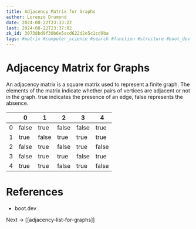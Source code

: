 ```yaml
---
title: Adjacency Matrix for Graphs
author: Lorenzo Drumond
date: 2024-08-22T23:33:22
last: 2024-08-22T23:37:02
zk_id: 30738bd9f30b6e5acd622d2e5c1cd9ba
tags: #matrix #computer_science #search #function #structure #boot_dev #hash #graph #adjacency #programming #data #memory
---
```



# Adjacency Matrix for Graphs

An adjacency matrix is a square matrix used to represent a finite graph. The elements of the matrix indicate whether pairs of vertices are adjacent or not in the graph. true indicates the presence of an edge, false represents the absence.

|   |   0   |   1   |   2   |   3   |   4   |
|---|-------|-------|-------|-------|-------|
| 0 | false | true  | false | false | true  |
| 1 | true  | false | true  | true  | true  |
| 2 | false | true  | false | true  | false |
| 3 | false | true  | true  | false | true  |
| 4 | true  | true  | false | true  | false |

# References

- boot.dev

Next -> [[adjacency-list-for-graphs]]
